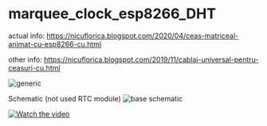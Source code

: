 # marquee_clock_esp8266_DHT

actual info: https://nicuflorica.blogspot.com/2020/04/ceas-matriceal-animat-cu-esp8266-cu.html

other info: https://nicuflorica.blogspot.com/2019/11/cablaj-universal-pentru-ceasuri-cu.html

![generic](https://1.bp.blogspot.com/-UAAX1zV_toA/XqVeQbb1pfI/AAAAAAAAcNM/CoX5kmrw6l4Q7mDbwdlDOj6xXoGGI7N3ACLcBGAsYHQ/s320/ceas1.jpg)

Schematic (not used RTC module)
![base schematic](https://4.bp.blogspot.com/-OyIs9oE8in8/XK9-Zm2RxzI/AAAAAAAAZCg/a2TihedTq501hoK6mNFIUM-Fo1CypZZcgCLcBGAs/s1600/ESP8266_LED_Matrix_Clock_DHT_LDR.gif)


[![Watch the video](https://img.youtube.com/vi/X9xGOwg01z4/sddefault.jpg)](https://youtu.be/X9xGOwg01z4)
